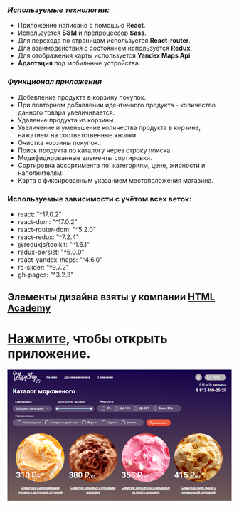 ### *Используемые технологии:*

* Приложение написано с помощью **React**.
* Используется **БЭМ** и препроцессор **Sass**.
* Для перехода по страницам используется **React-router**.
* Для взаимодействия с состоянием используется **Redux**.
* Для отображения карты используется **Yandex Maps Api**.
* **Адаптация** под мобильные устройства.

### *Функционал приложения*
   - Добавление продукта в корзину покупок.
   - При повторном добавлении идентичного продукта - количество данного товара увеличивается.
   - Удаление продукта из корзины.
   - Увеличение и уменьшение количества продукта в корзине, нажатием на соответственные кнопки.
   - Очистка корзины покупок.
   - Поиск продукта по каталогу через строку поиска.
   - Модифицированные элементы сортировки.
   - Сортировка ассортимента по: категориям, цене, жирности и наполнителям.
   - Карта с фиксированным указанием местоположения магазина.

### Используемые зависимости с учётом всех веток:
- react: "^17.0.2"
- react-dom: "^17.0.2"
- react-router-dom: "^5.2.0"
- react-redux: "^7.2.4"
- @reduxjs/toolkit: "^1.6.1"
- redux-persist: "^6.0.0"
- react-yandex-maps: "^4.6.0"
- rc-slider: "^9.7.2"
- gh-pages: "^3.2.3"

## Элементы дизайна взяты у компании [HTML Academy](https://htmlacademy.ru/)

# [Нажмите](https://arturvolokhin.github.io/icecream-shop-react/), чтобы открыть приложение.


<img src="https://github.com/arturvolokhin/images/blob/main/scrinshots/icecream-shop-react.png"></img>
